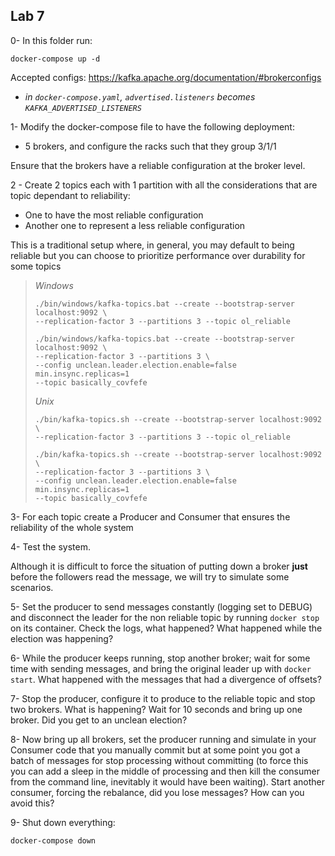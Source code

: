 ## Lab 7

0- In this folder run:

```
docker-compose up -d
```

Accepted configs: https://kafka.apache.org/documentation/#brokerconfigs
- _in `docker-compose.yaml`, `advertised.listeners` becomes `KAFKA_ADVERTISED_LISTENERS`_

1- Modify the docker-compose file to have the following deployment:

- 5 brokers, and configure the racks such that they group 3/1/1

Ensure that the brokers have a reliable configuration at the broker level.

2 - Create 2 topics each with 1 partition with all the considerations that are topic dependant to reliability:

- One to have the most reliable configuration
- Another one to represent a less reliable configuration

This is a traditional setup where, in general, you may default to being reliable but you can choose to prioritize performance over durability for some topics

> *Windows*
>
> ```
> ./bin/windows/kafka-topics.bat --create --bootstrap-server localhost:9092 \
> --replication-factor 3 --partitions 3 --topic ol_reliable
>
> ./bin/windows/kafka-topics.bat --create --bootstrap-server localhost:9092 \
> --replication-factor 3 --partitions 3 \
> --config unclean.leader.election.enable=false min.insync.replicas=1
> --topic basically_covfefe
> ```
>
> *Unix*
>
> ```
> ./bin/kafka-topics.sh --create --bootstrap-server localhost:9092 \
> --replication-factor 3 --partitions 3 --topic ol_reliable
>
> ./bin/kafka-topics.sh --create --bootstrap-server localhost:9092 \
> --replication-factor 3 --partitions 3 \
> --config unclean.leader.election.enable=false min.insync.replicas=1
> --topic basically_covfefe
> ```

3- For each topic create a Producer and Consumer that ensures the reliability of the whole system

4- Test the system.

Although it is difficult to force the situation of putting down a broker **just** before the followers read the message, we will try to simulate some scenarios.

5- Set the producer to send messages constantly (logging set to DEBUG) and disconnect the leader for the non reliable topic by running `docker stop` on its container. Check the logs, what happened? What happened while the election was happening?

6- While the producer keeps running, stop another broker; wait for some time with sending messages, and bring the original leader up with `docker start`. What happened with the messages that had a divergence of offsets?

7- Stop the producer, configure it to produce to the reliable topic and stop two brokers. What is happening? Wait for 10 seconds and bring up one broker. Did you get to an unclean election?

8- Now bring up all brokers, set the producer running and simulate in your Consumer code that you manually commit but at some point you got a batch of messages for stop processing without committing (to force this you can add a sleep in the middle of processing and then kill the consumer from the command line, inevitably it would have been waiting). Start another consumer, forcing the rebalance, did you lose messages? How can you avoid this?

9- Shut down everything:

```
docker-compose down
```

